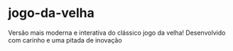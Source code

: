 # jogo-da-velha
Versão mais moderna e interativa do clássico jogo da velha! Desenvolvido com carinho e uma pitada de inovação
